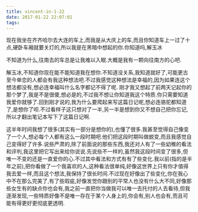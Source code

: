 ```yaml
---
title: vincent-in-1-22
date: 2017-01-22 22:07:01
tags:
---
```


<p>现在我坐在齐齐哈尔去大连的车上,而我是从大庆上的车,而且你知道车上一过了十点,硬卧车厢就要关灯的,所以我是在黑暗中想起的你.你知道吗,解玉冰</p>

<p>不知道为什么,往南去的车总是让我难以入眠.大概是我有一颗向往南方的心吧.</p>

<p>解玉冰,不知道你现在能不能知道我在想你.不知道没关系,我知道就好了,可能更古至今单恋的人都会有我这种想法吧.不过我感觉这种想法是幸福的,因为如果连这个想法都没有,想必连幸福叫什么名字都记不得了呢. 刚才我又想起了前两天记起你的那个梦了,我是不是很傻,想必是的,不过我不想让你知道我这个特质.你只需要知道我爱你就够了.回到刚才说的,我为什么要爬起来写这篇日记呢,想必连骆驼都知道了,是想你了呗.不过看样子这只想对了一半,另一半是想到你又不想自己把你忘记,所以才翻出笔记本写下了这篇日记啊.</p>

<p>这半年时间我想了很多(其实有一部分是想你的),也懂了很多.我甚至觉得自己像变了一个人,想必每个人都有这么一段时期吧.他们把这段时期叫做蜕变,而且我感觉自己变得好了许多.说些严肃的,除了前面说的那些东西,我还对人有了一些幼稚的看法和评判,我这里把它写出来给你说说.先说些不一样的,虽然我这段时间变了很多,但唯一不变的还是一直爱你的心.不过其中看法和方式有有了些变化.我以前(指的是半年之前),把你看做了一个我喜欢的人,这种看法很单纯,好像这世界上只有你才值得我去爱一样,而且这个想法,我保持了很长时间.不过现在好像出了些变化,你在我心中不在那么完美了,有了些瑕疵,好像发觉你跟别的平常人也没有什么大不同,好像那些女生有的缺点你也会有,我之前一直把你当做我可以唯一去托付的人去看待,但我逐渐发现,一些特质好像不是唯一存在于某个人身上的,你会有,别人也会有,而且可能有得更好更彻底更透明.</p>
